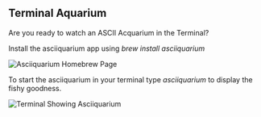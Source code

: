 ## Terminal Aquarium

Are you ready to watch an ASCII Acquarium in the Terminal?

Install the asciiquarium app using *brew install asciiquarium*

![Asciiquarium Homebrew Page ](/docs/assets/images/brew-asciiquarium )

To start the asciiquarium in your terminal type *asciiquarium* to display the fishy goodness.

![Terminal Showing Asciiquarium ](/docs/assets/images/asciiquarium-terminal)
